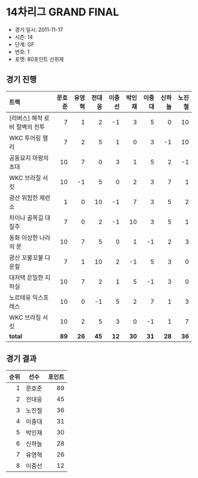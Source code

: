 # 14차리그 GRAND FINAL

- 경기 일시: 2011-11-17
- 시즌: 14
- 단계: GF
- 번호: 1
- 포맷: 80포인트 선취제





## 경기 진행

| 트랙 | 문호준 | 유영혁 | 전대웅 | 이중선 | 박인재 | 이중대 | 신하늘 | 노진철 |
|:---|---:|---:|---:|---:|---:|---:|---:|---:|
| [리버스] 해적 로비 절벽의 전투 | 7 | 1 | 2 | -1 | 3 | 5 | 0 | 10 |
| WKC 투어링 랠리 | 7 | 2 | 5 | 1 | 0 | 3 | -1 | 10 |
| 공동묘지 마왕의 초대 | 10 | 7 | 0 | 3 | 1 | 5 | 2 | -1 |
| WKC 브라질 서킷 | 10 | -1 | 5 | 0 | 2 | 3 | 7 | 1 |
| 광산 위험한 제련소 | 1 | 0 | 10 | -1 | 7 | 3 | 5 | 2 |
| 차이나 골목길 대질주 | 7 | 0 | 2 | -1 | 10 | 3 | 5 | 1 |
| 동화 이상한 나라의 문 | 10 | 7 | 5 | 0 | 1 | -1 | 2 | 3 |
| 광산 꼬불꼬불 다운힐 | 7 | 1 | 10 | 2 | -1 | 5 | 3 | 0 |
| 대저택 은밀한 지하실 | 10 | 7 | 2 | 1 | 5 | -1 | 3 | 0 |
| 노르테유 익스프레스 | 10 | 0 | -1 | 5 | 2 | 7 | 1 | 3 |
| WKC 브라질 서킷 | 10 | 2 | 5 | 3 | 0 | -1 | 1 | 7 |
| __total__ | __89__ | __26__ | __45__ | __12__ | __30__ | __31__ | __28__ | __36__ |




## 경기 결과

| 순위 | 선수 | 포인트 |
|---:|:---:|---:|
| 1 | 문호준 | 89 |
| 2 | 전대웅 | 45 |
| 3 | 노진철 | 36 |
| 4 | 이중대 | 31 |
| 5 | 박인재 | 30 |
| 6 | 신하늘 | 28 |
| 7 | 유영혁 | 26 |
| 8 | 이중선 | 12 |

